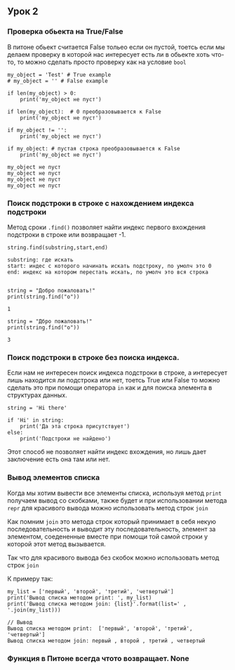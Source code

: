 ## Урок 2

### Проверка обьекта на True/False
В питоне обьект считается False тольео если он пустой, тоетсь
если мы делаем проверку в которой нас интересует есть ли в обьекте
хоть что-то, то можно сделать просто проверку как на условие `bool`

    my_object = 'Test' # True example
    # my_object = '' # False example
    
    if len(my_object) > 0:
        print('my_object не пуст')
    
    if len(my_object):  # 0 преобразовывается к False
        print('my_object не пуст')
    
    if my_object != '':
        print('my_object не пуст')
    
    if my_object: # пустая строка преобразовывается к False
        print('my_object не пуст')

    my_object не пуст
    my_object не пуст
    my_object не пуст
    my_object не пуст


### Поиск подстроки в строке с нахождением индекса подстроки
Метод сроки `.find()` позволяет найти индекс первого вхождения подстроки в строке
или возвращает -1.

    string.find(substring,start,end)

    substring: где искать
    start: индес с которого начинать искать подстроку, по умолч это 0
    end: индекс на котором перестать искать, по умолч это вся строка


    string = "Добро пожаловать!"
    print(string.find("о"))
    
    1

    string = "Дбро пожаловать!"
    print(string.find("о"))

    3

### Поиск подстроки в строке без поиска индекса.
Если нам не интересен поиск индекса подстроки в строке, а интересует лишь 
находится ли подстрока или нет, тоетсь True или False то можно сделать это 
при помощи оператора `in` как и для поиска элемента в структурах данных.

    string = 'Hi there'

    if 'Hi' in string:
        print('Да эта строка присутствует')
    else:
        print('Подстроки не найдено')

Этот способ не позволяет найти индекс вхождения, но лишь дает заключение есть 
она там или нет.

### Вывод элементов списка
Когда мы хотим вывести все элементы списка, используя метод `print` получаем вывод
со скобками, также будет и при использовании метода `repr` для красивого вывода можно 
использовать метод строк `join`

Как помним `join` это метода строк который принимает в себя некую последовательность 
и выводит эту последовательность, элемент за элементом, соедененные вместе при помощи 
той самой строки у которой этот метод вызывается.

Так что для красивого вывода без скобок можно использовать метод строк `join`

К примеру так:

    my_list = ['первый', 'второй', 'третий', 'четвертый']
    print('Вывод списка методом print: ', my_list)
    print('Вывод списка методом join: {list}'.format(list=' , '.join(my_list)))

    // Вывод
    Вывод списка методом print:  ['первый', 'второй', 'третий', 'четвертый']
    Вывод списка методом join: первый , второй , третий , четвертый

### Функция в Питоне всегда чтото возвращает. None






